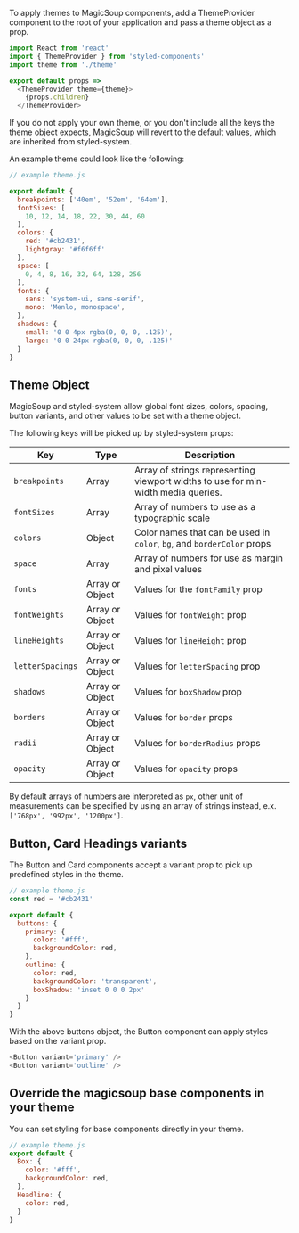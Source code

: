 To apply themes to MagicSoup components, add a ThemeProvider component to the root of your application and pass a theme object as a prop.

```js static
import React from 'react'
import { ThemeProvider } from 'styled-components'
import theme from './theme'

export default props =>
  <ThemeProvider theme={theme}>
    {props.children}
  </ThemeProvider>
```

If you do not apply your own theme, or you don't include all the keys the theme object expects, MagicSoup will revert to the default values, which are inherited from styled-system.

An example theme could look like the following:

```js static
// example theme.js

export default {
  breakpoints: ['40em', '52em', '64em'],
  fontSizes: [
    10, 12, 14, 18, 22, 30, 44, 60
  ],
  colors: {
    red: '#cb2431',
    lightgray: '#f6f6ff'
  },
  space: [
    0, 4, 8, 16, 32, 64, 128, 256
  ],
  fonts: {
    sans: 'system-ui, sans-serif',
    mono: 'Menlo, monospace',
  },
  shadows: {
    small: '0 0 4px rgba(0, 0, 0, .125)',
    large: '0 0 24px rgba(0, 0, 0, .125)'
  }
}
```

## Theme Object

MagicSoup and styled-system allow global font sizes, colors, spacing, button variants, and other values to be set with a theme object.

The following keys will be picked up by styled-system props:

|Key|Type|Description| 
|---|---|---|
|`breakpoints`|Array|Array of strings representing viewport widths to use for min-width media queries. |
|`fontSizes`|Array| Array of numbers to use as a typographic scale  |
|`colors`|Object| Color names that can be used in `color`, `bg`, and `borderColor` props  |
|`space`|Array|Array of numbers for use as margin and pixel values|
|`fonts`|Array or Object|Values for the `fontFamily` prop|
|`fontWeights`|Array or Object|Values for `fontWeight` prop|
|`lineHeights`|Array or Object|Values for `lineHeight` prop|
|`letterSpacings`|Array or Object|Values for `letterSpacing` prop|
|`shadows`|Array or Object|Values for `boxShadow` prop|
|`borders`|Array or Object|Values for `border` props|
|`radii`|Array or Object|Values for `borderRadius` props|
|`opacity`|Array or Object|Values for `opacity` props|

By default arrays of numbers are interpreted as `px`, other unit of measurements can be specified by using an array of strings instead, e.x. `['768px', '992px', '1200px']`.

## Button, Card Headings variants

The Button and Card components accept a variant prop to pick up predefined styles in the theme.

```js static
// example theme.js
const red = '#cb2431'

export default {
  buttons: {
    primary: {
      color: '#fff',
      backgroundColor: red,
    },
    outline: {
      color: red,
      backgroundColor: 'transparent',
      boxShadow: 'inset 0 0 0 2px'
    }
  }
}
```

With the above buttons object, the Button component can apply styles based on the variant prop.

```js static
<Button variant='primary' />
<Button variant='outline' />
```

## Override the magicsoup base components in your theme

You can set styling for base components directly in your theme.

```js static
// example theme.js
export default {
  Box: {
    color: '#fff',
    backgroundColor: red,
  },
  Headline: {
    color: red,
  }
}
```